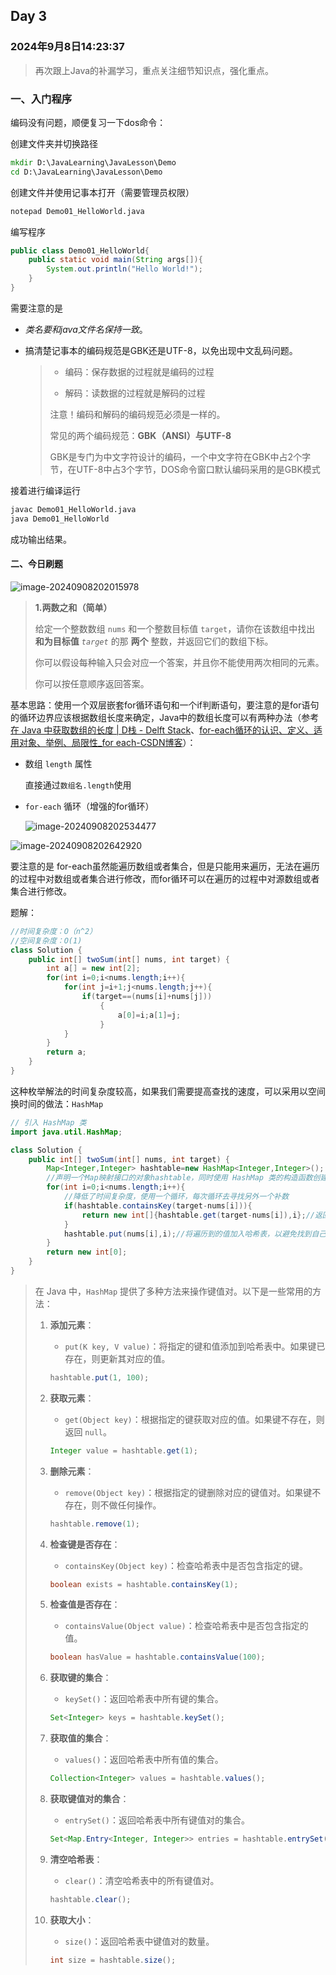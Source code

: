 ## Day 3

### 2024年9月8日14:23:37

> 再次跟上Java的补漏学习，重点关注细节知识点，强化重点。

### 一、入门程序

编码没有问题，顺便复习一下dos命令：

创建文件夹并切换路径

```cmd
mkdir D:\JavaLearning\JavaLesson\Demo
cd D:\JavaLearning\JavaLesson\Demo
```

创建文件并使用记事本打开（需要管理员权限）

```cmd
notepad Demo01_HelloWorld.java
```

编写程序

```java
public class Demo01_HelloWorld{
    public static void main(String args[]){
    	System.out.println("Hello World!");
	}
}
```

需要注意的是

- *类名要和java文件名保持一致*。

- 搞清楚记事本的编码规范是GBK还是UTF-8，以免出现中文乱码问题。

  > - 编码：保存数据的过程就是编码的过程
  >
  > - 解码：读数据的过程就是解码的过程
  >
  > 注意！编码和解码的编码规范必须是一样的。
  >
  > 常见的两个编码规范：**GBK（ANSI）**与**UTF-8**
  >
  > GBK是专门为中文字符设计的编码，一个中文字符在GBK中占2个字节，在UTF-8中占3个字节，DOS命令窗口默认编码采用的是GBK模式

接着进行编译运行

```cmd
javac Demo01_HelloWorld.java
java Demo01_HelloWorld
```

成功输出结果。

#### 二、今日刷题

![image-20240908202015978](https://gitee.com/De1ores/csdn-picture-bed/raw/master/202409082020182.png)

> **1.两数之和（简单）**
>
> 给定一个整数数组 `nums` 和一个整数目标值 `target`，请你在该数组中找出 **和为目标值** *`target`* 的那 **两个** 整数，并返回它们的数组下标。
>
> 你可以假设每种输入只会对应一个答案，并且你不能使用两次相同的元素。
>
> 你可以按任意顺序返回答案。

基本思路：使用一个双层嵌套for循环语句和一个if判断语句，要注意的是for语句的循环边界应该根据数组长度来确定，Java中的数组长度可以有两种办法（参考 [在 Java 中获取数组的长度 | D栈 - Delft Stack](https://www.delftstack.com/zh/howto/java/java-get-array-length/#在-java-中使用数组-length-属性来获取数组的长度)、[for-each循环的认识、定义、适用对象、举例、局限性_for each-CSDN博客](https://blog.csdn.net/qq_43573663/article/details/107446305)）：

- 数组 `length` 属性

  直接通过`数组名.length`使用

- `for-each` 循环（增强的for循环）

  ![image-20240908202534477](https://gitee.com/De1ores/csdn-picture-bed/raw/master/202409082025508.png)

![image-20240908202642920](https://gitee.com/De1ores/csdn-picture-bed/raw/master/202409082026955.png)

要注意的是 for-each虽然能遍历数组或者集合，但是只能用来遍历，无法在遍历的过程中对数组或者集合进行修改，而for循环可以在遍历的过程中对源数组或者集合进行修改。

题解：

```java
//时间复杂度：O（n^2）
//空间复杂度：O(1)
class Solution {
    public int[] twoSum(int[] nums, int target) {
        int a[] = new int[2];
        for(int i=0;i<nums.length;i++){
            for(int j=i+1;j<nums.length;j++){
                if(target==(nums[i]+nums[j]))
                    {
                        a[0]=i;a[1]=j;
                    }
            }
        }
        return a;
    }
}
```

这种枚举解法的时间复杂度较高，如果我们需要提高查找的速度，可以采用以空间换时间的做法：`HashMap`

```java
// 引入 HashMap 类      
import java.util.HashMap;

class Solution {
    public int[] twoSum(int[] nums, int target) {
        Map<Integer,Integer> hashtable=new HashMap<Integer,Integer>();
        //声明一个Map映射接口的对象hashtable，同时使用 HashMap 类的构造函数创建一个新的哈希表实例。HashMap 是 Map 接口的一个实现，提供了基于哈希表的键值对存储。（值是索引，键是存储的值）
        for(int i=0;i<nums.length;i++){
            //降低了时间复杂度，使用一个循环，每次循环去寻找另外一个补数
            if(hashtable.containsKey(target-nums[i])){
                return new int[]{hashtable.get(target-nums[i]),i};//返回的是索引值
            }
            hashtable.put(nums[i],i);//将遍历到的值加入哈希表，以避免找到自己
        }
        return new int[0];
    }
}
```

> 在 Java 中，`HashMap` 提供了多种方法来操作键值对。以下是一些常用的方法：
>
> 1. **添加元素**：
>    - `put(K key, V value)`：将指定的键和值添加到哈希表中。如果键已存在，则更新其对应的值。
>    ```java
>    hashtable.put(1, 100);
>    ```
>
> 2. **获取元素**：
>    - `get(Object key)`：根据指定的键获取对应的值。如果键不存在，则返回 `null`。
>    ```java
>    Integer value = hashtable.get(1);
>    ```
>
> 3. **删除元素**：
>    - `remove(Object key)`：根据指定的键删除对应的键值对。如果键不存在，则不做任何操作。
>    ```java
>    hashtable.remove(1);
>    ```
>
> 4. **检查键是否存在**：
>    - `containsKey(Object key)`：检查哈希表中是否包含指定的键。
>    ```java
>    boolean exists = hashtable.containsKey(1);
>    ```
>
> 5. **检查值是否存在**：
>    - `containsValue(Object value)`：检查哈希表中是否包含指定的值。
>    ```java
>    boolean hasValue = hashtable.containsValue(100);
>    ```
>
> 6. **获取键的集合**：
>    - `keySet()`：返回哈希表中所有键的集合。
>    ```java
>    Set<Integer> keys = hashtable.keySet();
>    ```
>
> 7. **获取值的集合**：
>    - `values()`：返回哈希表中所有值的集合。
>    ```java
>    Collection<Integer> values = hashtable.values();
>    ```
>
> 8. **获取键值对的集合**：
>    - `entrySet()`：返回哈希表中所有键值对的集合。
>    ```java
>    Set<Map.Entry<Integer, Integer>> entries = hashtable.entrySet();
>    ```
>
> 9. **清空哈希表**：
>    - `clear()`：清空哈希表中的所有键值对。
>    ```java
>    hashtable.clear();
>    ```
>
> 10. **获取大小**：
>     - `size()`：返回哈希表中键值对的数量。
>     ```java
>     int size = hashtable.size();
>     ```
